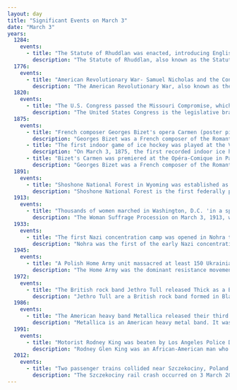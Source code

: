 ```yaml
---
layout: day
title: "Significant Events on March 3"
date: "March 3"
years:
  1284:
    events:
      - title: "The Statute of Rhuddlan was enacted, introducing English common law to the Principality of Wales."
        description: "The Statute of Rhuddlan, also known as the Statutes of Wales or as the Statute of Wales, was a royal ordinance by Edward I of England, which gave the constitutional basis for the government of the Principality of Wales from 1284 until 1536."
  1776:
    events:
      - title: "American Revolutionary War- Samuel Nicholas and the Continental Marines successfully landed on New Providence in the Bahamas and began a raid of Nassau, capturing the port the next day."
        description: "The American Revolutionary War, also known as the Revolutionary War or American War of Independence, was an armed conflict that comprised the final eight years of the broader American Revolution, in which American Patriot forces organized as the Continental Army and commanded by George Washington defeated the British Army. The conflict was fought in North America, the Caribbean, and the Atlantic Ocean. The war ended with the Treaty of Paris (1783), which resulted in the establishment of the United States of America as an independent nation, which was recognized by Great Britain and other nations of the world."
  1820:
    events:
      - title: "The U.S. Congress passed the Missouri Compromise, which balanced the admission of Missouri as a slave state with that of Maine as a free state."
        description: "The United States Congress is the legislative branch of the federal government of the United States. It is bicameral, composed of a lower body, the United States House of Representatives, and an upper body, the United States Senate. It meets in the United States Capitol in Washington, D.C. Members are chosen through direct election, though vacancies in the Senate may be filled by a governor's appointment. Congress has a total of 535 voting members, a figure which includes 100 senators and 435 representatives; the House of Representatives has 6 additional non-voting members. The vice president of the United States, as President of the Senate, has a vote in the Senate only when there is a tie."
  1875:
    events:
      - title: "French composer Georges Bizet's opera Carmen (poster pictured), based on the novella of the same title by Prosper Mérimée, premiered at the Opéra-Comique in Paris."
        description: "Georges Bizet was a French composer of the Romantic era. Best known for his operas in a career cut short by his early death, Bizet achieved few successes before his final work, Carmen, which has become one of the most popular and frequently performed works in the entire opera repertoire."
      - title: "The first indoor game of ice hockey was played at the Victoria Skating Rink in Montreal by James Creighton and students of McGill University."
        description: "On March 3, 1875, the first recorded indoor ice hockey game took place at the Victoria Skating Rink in Montreal, Quebec. Organized by James Creighton, who captained one of the teams, the game was between two nine-member teams, using a rubber 'puck'. Members used skates and sticks used for outdoor hockey and shinny games in Nova Scotia, where Creighton was born and raised. It is recognized as the first organized ice hockey game."
      - title: "Bizet's Carmen was premiered at the Opéra-Comique in Paris, with mezzo-soprano Célestine Galli-Marié in the title role (pictured)."
        description: "Georges Bizet was a French composer of the Romantic era. Best known for his operas in a career cut short by his early death, Bizet achieved few successes before his final work, Carmen, which has become one of the most popular and frequently performed works in the entire opera repertoire."
  1891:
    events:
      - title: "Shoshone National Forest in Wyoming was established as the first national forest in the United States."
        description: "Shoshone National Forest is the first federally protected National Forest in the United States and covers nearly 2,500,000 acres (1,000,000 ha) in the state of Wyoming. Originally a part of the Yellowstone Timberland Reserve, the forest is managed by the United States Forest Service and was created by an act of Congress and signed into law by U.S. President Benjamin Harrison in 1891. Shoshone National Forest is one of the first nationally protected land areas anywhere. Native Americans have lived in the region for at least 10,000 years, and when the region was first explored by European adventurers, forestlands were occupied by several different tribes. Never heavily settled or exploited, the forest has retained most of its wildness. Shoshone National Forest is a part of the Greater Yellowstone Ecosystem, a nearly unbroken expanse of federally protected lands encompassing an estimated 20,000,000 acres (8,100,000 ha)."
  1913:
    events:
      - title: "Thousands of women marched in Washington, D.C. 'in a spirit of protest' against the exclusion of women from American society."
        description: "The Woman Suffrage Procession on March 3, 1913, was the first suffragist parade in Washington, D.C. It was also the first large, organized march on Washington for political purposes. The procession was organized by the suffragists Alice Paul and Lucy Burns for the National American Woman Suffrage Association (NAWSA). Planning for the event began in Washington in December 1912. As stated in its official program, the parade's purpose was to 'march in a spirit of protest against the present political organization of society, from which women are excluded.'"
  1933:
    events:
      - title: "The first Nazi concentration camp was opened in Nohra to reduce overcrowding in prisons from the arrest of German Communists."
        description: "Nohra was the first of the early Nazi concentration camps in Germany, established 3 March 1933 in a school at an airfield in Nohra. The camp was administered by the interior ministry of Thuringia. The inmates were exclusively communists and included half of the Communist party group in the Thuringian state parliament. Prisoners were not forced to work or systematically abused, but had to suffer from poor hygienic conditions and did not have beds. The camp was closed down again after a few months, and the building was demolished in the 1950s. A plaque commemorating the camp was installed in 1988 but taken down in 1990; as of 2023 there is no memorial board for the camp."
  1945:
    events:
      - title: "A Polish Home Army unit massacred at least 150 Ukrainian civilians in Pawłokoma, Poland."
        description: "The Home Army was the dominant resistance movement in German-occupied Poland during World War II. The Home Army was formed in February 1942 from the earlier Związek Walki Zbrojnej established in the aftermath of the German and Soviet invasions in September 1939. Over the next two years, the Home Army absorbed most of the other Polish partisans and underground forces. Its allegiance was to the Polish government-in-exile in London, and it constituted the armed wing of what came to be known as the Polish Underground State. Estimates of the Home Army's 1944 strength range between 200,000 and 600,000. The latter number made the Home Army not only Poland's largest underground resistance movement but, along with Soviet and Yugoslav partisans, one of Europe's largest World War II underground movements."
  1972:
    events:
      - title: "The British rock band Jethro Tull released Thick as a Brick, a parody concept album allegedly adapted from an eight-year-old boy's epic poem."
        description: "Jethro Tull are a British rock band formed in Blackpool, Lancashire in 1967. Initially playing blues rock and jazz fusion, the band soon incorporated elements of English folk music, hard rock and classical music, forging a signature progressive rock sound. The group's founder, bandleader, principal composer, lead vocalist, and only constant member is Ian Anderson, a multi-instrumentalist who mainly plays flute and acoustic guitar. The group has featured a succession of musicians throughout the decades, including significant contributors such as guitarists Mick Abrahams and Martin Barre ; bassists Glenn Cornick, Jeffrey Hammond, John Glascock, Dave Pegg, Jonathan Noyce, and David Goodier; drummers Clive Bunker, Barrie 'Barriemore' Barlow and Doane Perry; and keyboardists John Evan, Dee Palmer, Peter-John Vettese, Andrew Giddings, and John O'Hara."
  1986:
    events:
      - title: "The American heavy band Metallica released their third studio album, Master of Puppets, considered one of the greatest in the genre's history."
        description: "Metallica is an American heavy metal band. It was formed in Los Angeles in 1981 by vocalist and guitarist James Hetfield and drummer Lars Ulrich, and has been based in San Francisco for most of its career. The band's fast tempos, instrumentals and aggressive musicianship made them one of the founding 'big four' bands of thrash metal, alongside Megadeth, Anthrax and Slayer. Metallica's current lineup comprises founding members and primary songwriters Hetfield and Ulrich, longtime lead guitarist Kirk Hammett and bassist Robert Trujillo. Guitarist Dave Mustaine, who formed Megadeth after being fired from Metallica, and bassists Ron McGovney, Cliff Burton and Jason Newsted are former members of the band."
  1991:
    events:
      - title: "Motorist Rodney King was beaten by Los Angeles Police Department officers during an arrest, causing public outrage that increased tensions between the African-American community and the police department over police brutality and social inequality."
        description: "Rodney Glen King was an African-American man who was a victim of police brutality. On March 3, 1991, he was severely beaten by officers of the Los Angeles Police Department (LAPD) during his arrest after a high speed pursuit for driving while intoxicated on the I-210. An uninvolved resident, George Holliday, saw and filmed the incident from his nearby balcony and sent the footage, which showed King on the ground being beaten after initially evading arrest, to local news station KTLA. The incident was covered by news media around the world and caused a public uproar."
  2012:
    events:
      - title: "Two passenger trains collided near Szczekociny, Poland, resulting in 16 deaths and 58 injuries."
        description: "The Szczekociny rail crash occurred on 3 March 2012 when two passenger trains collided head-on near the town of Szczekociny, Silesian Voivodeship, Poland. Sixteen people died in the incident and 58 were injured. An investigative report showed that the cause of the crash was due to human error by train dispatchers and the train drivers."
---
```

